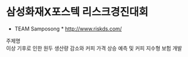 # 삼성화재X포스텍 리스크경진대회
* TEAM Samposong *
 http://www.riskds.com/

주제명 <br>
이상 기후로 인한 원두 생산량 감소와 커피 가격 상승 예측 및 커피 지수형 보험 개발


